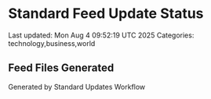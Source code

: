 # Standard Feed Update Status
Last updated: Mon Aug  4 09:52:19 UTC 2025
Categories: technology,business,world

## Feed Files Generated

Generated by Standard Updates Workflow
